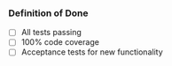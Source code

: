 ### Definition of Done

* [ ] All tests passing
* [ ] 100% code coverage
* [ ] Acceptance tests for new functionality
